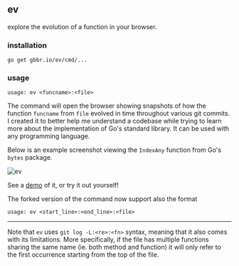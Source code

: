 ## ev
explore the evolution of a function in your browser.

### installation

```
go get gbbr.io/ev/cmd/...
```

### usage

```
usage: ev <funcname>:<file>
```
The command will open the browser showing snapshots of how the function `funcname` from `file` evolved in time throughout various git commits. I created it to better help me understand a codebase while trying to learn more about the implementation of Go's standard library. It can be used with any programming language.

Below is an example screenshot viewing the `IndexAny` function from Go's `bytes` package.

![ev](http://i67.tinypic.com/2eatsfc.png)

See a [demo](https://youtu.be/GqfDZX7xLUQ) of it, or try it out yourself!

The forked version of the command now support also the format
```
usage: ev <start_line>:<end_line>:<file>
```

---

Note that `ev` uses `git log -L:<re>:<fn>` syntax, meaning that it also comes with its limitations. More specifically, if the file has multiple functions sharing the same name (ie. both method and function) it will only refer to the first occurrence starting from the top of the file.
